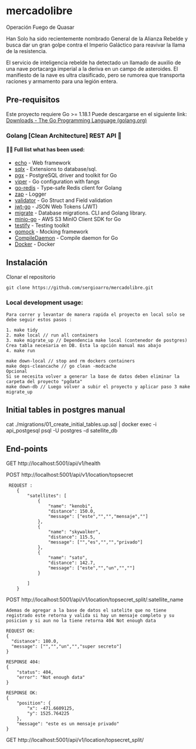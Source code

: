 # mercadolibre
Operación Fuego de Quasar

Han Solo ha sido recientemente nombrado General de la Alianza Rebelde y busca dar un gran golpe contra el Imperio Galáctico para reavivar la llama de la resistencia.

El servicio de inteligencia rebelde ha detectado un llamado de auxilio de una nave portacarga imperial a la deriva en un campo de asteroides. El manifiesto de la nave es ultra clasificado, pero se rumorea que transporta raciones y armamento para una legión entera.

## Pre-requisitos
Este proyecto requiere Go >= 1.18.1 Puede descargarse en el siguiente link:
[Downloads - The Go Programming Language (golang.org)](https://golang.org/dl/)

### Golang [Clean Architecture] REST API 🚀

#### 👨‍💻 Full list what has been used:
* [echo](https://github.com/labstack/echo) - Web framework
* [sqlx](https://github.com/jmoiron/sqlx) - Extensions to database/sql.
* [pgx](https://github.com/jackc/pgx) - PostgreSQL driver and toolkit for Go
* [viper](https://github.com/spf13/viper) - Go configuration with fangs
* [go-redis](https://github.com/go-redis/redis) - Type-safe Redis client for Golang
* [zap](https://github.com/uber-go/zap) - Logger
* [validator](https://github.com/go-playground/validator) - Go Struct and Field validation
* [jwt-go](https://github.com/dgrijalva/jwt-go) - JSON Web Tokens (JWT)
* [migrate](https://github.com/golang-migrate/migrate) - Database migrations. CLI and Golang library.
* [minio-go](https://github.com/minio/minio-go) - AWS S3 MinIO Client SDK for Go
* [testify](https://github.com/stretchr/testify) - Testing toolkit
* [gomock](https://github.com/golang/mock) - Mocking framework
* [CompileDaemon](https://github.com/githubnemo/CompileDaemon) - Compile daemon for Go
* [Docker](https://www.docker.com/) - Docker

## Instalación

Clonar el repositorio

    git clone https://github.com/sergioarro/mercadolibre.git

### Local development usage:
    Para correr y levantar de manera rapida el proyecto en local solo se debe seguir estos pasos :

    1. make tidy
    2. make local // run all containers
    3. make migrate_up // Dependencia make local (contenedor de postgres) Crea tabla necesaria en DB. Esta la opción manual mas abajo
    4. make run

    make down-local // stop and rm dockers containers
    make deps-cleancache // go clean -modcache
    Opcional
    Si se necesita volver a generar la base de datos deben eliminar la carpeta del proyecto "pgdata"
    make down-db // Luego volver a subir el proyecto y aplicar paso 3 make migrate_up

## Initial tables in postgres manual
cat ./migrations/01_create_initial_tables.up.sql | docker exec -i api_postgesql psql -U postgres -d satellite_db

## End-points
GET http://localhost:5001/api/v1/health
   
POST http://localhost:5001/api/v1/location/topsecret
    
     REQUEST : 
        {
            "satellites": [
                {
                    "name": "kenobi",
                    "distance": 150.0,
                    "message": ["este","","","mensaje",""]
                },
                {
                    "name": "skywalker",
                    "distance": 115.5,
                    "message": ["","es","","","privado"]
                },
                {
                    "name": "sato",
                    "distance": 142.7,
                    "message": ["este","","un","",""]
                }

            ]
        }

POST http://localhost:5001/api/v1/location/topsecret_split/:satellite_name

    Ademas de agregar a la base de datos el satelite que no tiene registrado este retorna y valida si hay un mensaje completo y su posicion y si aun no la tiene retorna 404 Not enough data

    REQUEST OK:
    {
      "distance": 180.0,
      "message": ["","","un","","super secreto"]
    }

    RESPONSE 404:
    {
        "status": 404,
        "error": "Not enough data"
    }
    
    RESPONSE OK:
    {
        "position": {
            "x": -471.6609125,
            "y": 1525.764225
        },
        "message": "este es un mensaje privado"
    }


GET http://localhost:5001/api/v1/location/topsecret_split/
